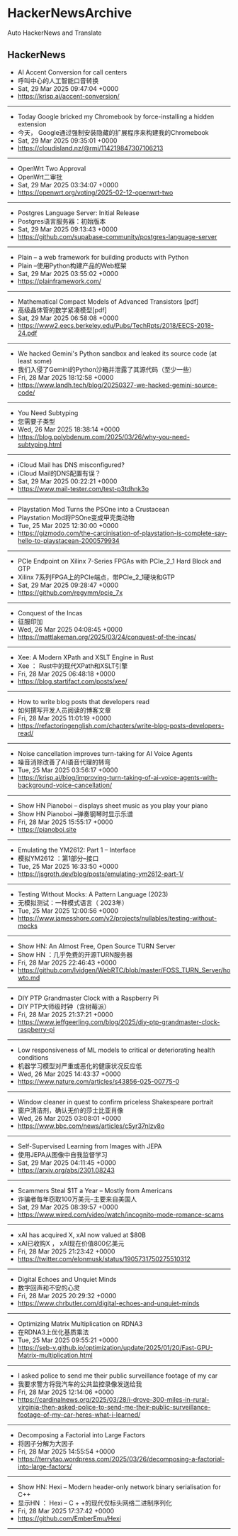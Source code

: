 # HackerNewsArchive
Auto HackerNews and Translate

## HackerNews
* AI Accent Conversion for call centers
* 呼叫中心的人工智能口音转换
* Sat, 29 Mar 2025 09:47:04 +0000
* https://krisp.ai/accent-conversion/
----
* Today Google bricked my Chromebook by force-installing a hidden extension
* 今天， Google通过强制安装隐藏的扩展程序来构建我的Chromebook
* Sat, 29 Mar 2025 09:35:01 +0000
* https://cloudisland.nz/@rmi/114219847307106213
----
* OpenWrt Two Approval
* OpenWrt二审批
* Sat, 29 Mar 2025 03:34:07 +0000
* https://openwrt.org/voting/2025-02-12-openwrt-two
----
* Postgres Language Server: Initial Release
* Postgres语言服务器：初始版本
* Sat, 29 Mar 2025 09:13:43 +0000
* https://github.com/supabase-community/postgres-language-server
----
* Plain – a web framework for building products with Python
* Plain –使用Python构建产品的Web框架
* Sat, 29 Mar 2025 03:55:02 +0000
* https://plainframework.com/
----
* Mathematical Compact Models of Advanced Transistors [pdf]
* 高级晶体管的数学紧凑模型[pdf]
* Sat, 29 Mar 2025 06:58:08 +0000
* https://www2.eecs.berkeley.edu/Pubs/TechRpts/2018/EECS-2018-24.pdf
----
* We hacked Gemini's Python sandbox and leaked its source code (at least some)
* 我们入侵了Gemini的Python沙箱并泄露了其源代码（至少一些）
* Fri, 28 Mar 2025 18:12:58 +0000
* https://www.landh.tech/blog/20250327-we-hacked-gemini-source-code/
----
* You Need Subtyping
* 您需要子类型
* Wed, 26 Mar 2025 18:38:14 +0000
* https://blog.polybdenum.com/2025/03/26/why-you-need-subtyping.html
----
* iCloud Mail has DNS misconfigured?
* iCloud Mail的DNS配置有误？
* Sat, 29 Mar 2025 00:22:21 +0000
* https://www.mail-tester.com/test-p3tdhnk3o
----
* Playstation Mod Turns the PSOne into a Crustacean
* Playstation Mod将PSOne变成甲壳类动物
* Tue, 25 Mar 2025 12:30:00 +0000
* https://gizmodo.com/the-carcinisation-of-playstation-is-complete-say-hello-to-playstacean-2000579934
----
* PCIe Endpoint on Xilinx 7-Series FPGAs with PCIe_2_1 Hard Block and GTP
* Xilinx 7系列FPGA上的PCIe端点，带PCIe_2_1硬块和GTP
* Sat, 29 Mar 2025 09:28:47 +0000
* https://github.com/regymm/pcie_7x
----
* Conquest of the Incas
* 征服印加
* Wed, 26 Mar 2025 04:08:45 +0000
* https://mattlakeman.org/2025/03/24/conquest-of-the-incas/
----
* Xee: A Modern XPath and XSLT Engine in Rust
* Xee ： Rust中的现代XPath和XSLT引擎
* Fri, 28 Mar 2025 06:48:18 +0000
* https://blog.startifact.com/posts/xee/
----
* How to write blog posts that developers read
* 如何撰写开发人员阅读的博客文章
* Fri, 28 Mar 2025 11:01:19 +0000
* https://refactoringenglish.com/chapters/write-blog-posts-developers-read/
----
* Noise cancellation improves turn-taking for AI Voice Agents
* 噪音消除改善了AI语音代理的转弯
* Tue, 25 Mar 2025 03:56:17 +0000
* https://krisp.ai/blog/improving-turn-taking-of-ai-voice-agents-with-background-voice-cancellation/
----
* Show HN Pianoboi – displays sheet music as you play your piano
* Show HN Pianoboi –弹奏钢琴时显示乐谱
* Fri, 28 Mar 2025 15:55:17 +0000
* https://pianoboi.site
----
* Emulating the YM2612: Part 1 – Interface
* 模拟YM2612 ：第1部分–接口
* Tue, 25 Mar 2025 16:33:50 +0000
* https://jsgroth.dev/blog/posts/emulating-ym2612-part-1/
----
* Testing Without Mocks: A Pattern Language (2023)
* 无模拟测试：一种模式语言（ 2023年）
* Tue, 25 Mar 2025 12:00:56 +0000
* https://www.jamesshore.com/v2/projects/nullables/testing-without-mocks
----
* Show HN: An Almost Free, Open Source TURN Server
* Show HN ：几乎免费的开源TURN服务器
* Fri, 28 Mar 2025 22:46:43 +0000
* https://github.com/lvidgen/WebRTC/blob/master/FOSS_TURN_Server/howto.md
----
* DIY PTP Grandmaster Clock with a Raspberry Pi
* DIY PTP大师级时钟（含树莓派）
* Fri, 28 Mar 2025 21:37:21 +0000
* https://www.jeffgeerling.com/blog/2025/diy-ptp-grandmaster-clock-raspberry-pi
----
* Low responsiveness of ML models to critical or deteriorating health conditions
* 机器学习模型对严重或恶化的健康状况反应低
* Wed, 26 Mar 2025 14:43:37 +0000
* https://www.nature.com/articles/s43856-025-00775-0
----
* Window cleaner in quest to confirm priceless Shakespeare portrait
* 窗户清洁剂，确认无价的莎士比亚肖像
* Wed, 26 Mar 2025 03:08:01 +0000
* https://www.bbc.com/news/articles/c5yr37nlzv8o
----
* Self-Supervised Learning from Images with JEPA
* 使用JEPA从图像中自我监督学习
* Sat, 29 Mar 2025 04:11:45 +0000
* https://arxiv.org/abs/2301.08243
----
* Scammers Steal $1T a Year – Mostly from Americans
* 诈骗者每年窃取100万美元–主要来自美国人
* Sat, 29 Mar 2025 08:39:57 +0000
* https://www.wired.com/video/watch/incognito-mode-romance-scams
----
* xAI has acquired X, xAI now valued at $80B
* xAI已收购X ， xAI现在价值800亿美元
* Fri, 28 Mar 2025 21:23:42 +0000
* https://twitter.com/elonmusk/status/1905731750275510312
----
* Digital Echoes and Unquiet Minds
* 数字回声和不安的心灵
* Fri, 28 Mar 2025 20:29:32 +0000
* https://www.chrbutler.com/digital-echoes-and-unquiet-minds
----
* Optimizing Matrix Multiplication on RDNA3
* 在RDNA3上优化基质乘法
* Tue, 25 Mar 2025 09:55:21 +0000
* https://seb-v.github.io/optimization/update/2025/01/20/Fast-GPU-Matrix-multiplication.html
----
* I asked police to send me their public surveillance footage of my car
* 我要求警方将我汽车的公共监控录像发送给我
* Fri, 28 Mar 2025 12:14:06 +0000
* https://cardinalnews.org/2025/03/28/i-drove-300-miles-in-rural-virginia-then-asked-police-to-send-me-their-public-surveillance-footage-of-my-car-heres-what-i-learned/
----
* Decomposing a Factorial into Large Factors
* 将因子分解为大因子
* Fri, 28 Mar 2025 14:55:54 +0000
* https://terrytao.wordpress.com/2025/03/26/decomposing-a-factorial-into-large-factors/
----
* Show HN: Hexi – Modern header-only network binary serialisation for C++
* 显示HN ： Hexi – C + +的现代仅标头网络二进制序列化
* Fri, 28 Mar 2025 17:37:42 +0000
* https://github.com/EmberEmu/Hexi
----

